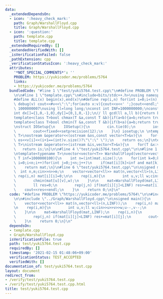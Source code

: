 ```yaml
---
data:
  _extendedDependsOn:
  - icon: ':heavy_check_mark:'
    path: Graph/WarshallFloyd.cpp
    title: Graph/WarshallFloyd.cpp
  - icon: ':question:'
    path: template.cpp
    title: template.cpp
  _extendedRequiredBy: []
  _extendedVerifiedWith: []
  _isVerificationFailed: false
  _pathExtension: cpp
  _verificationStatusIcon: ':heavy_check_mark:'
  attributes:
    '*NOT_SPECIAL_COMMENTS*': ''
    PROBLEM: https://yukicoder.me/problems/5764
    links:
    - https://yukicoder.me/problems/5764
  bundledCode: "#line 1 \"test/yuki5764.test.cpp\"\n#define PROBLEM \"https://yukicoder.me/problems/5764\"\
    \n\n#line 1 \"template.cpp\"\n#include<bits/stdc++.h>\nusing namespace std;\n\
    #define ALL(x) begin(x),end(x)\n#define rep(i,n) for(int i=0;i<(n);i++)\n#define\
    \ debug(v) cout<<#v<<\":\";for(auto x:v){cout<<x<<' ';}cout<<endl;\n#define mod\
    \ 1000000007\nusing ll=long long;\nconst int INF=1000000000;\nconst ll LINF=1001002003004005006ll;\n\
    int dx[]={1,0,-1,0},dy[]={0,1,0,-1};\n// ll gcd(ll a,ll b){return b?gcd(b,a%b):a;}\n\
    template<class T>bool chmax(T &a,const T &b){if(a<b){a=b;return true;}return false;}\n\
    template<class T>bool chmin(T &a,const T &b){if(b<a){a=b;return true;}return false;}\n\
    \nstruct IOSetup{\n    IOSetup(){\n        cin.tie(0);\n        ios::sync_with_stdio(0);\n\
    \        cout<<fixed<<setprecision(12);\n    }\n} iosetup;\n \ntemplate<typename\
    \ T>\nostream &operator<<(ostream &os,const vector<T>&v){\n    for(int i=0;i<(int)v.size();i++)\
    \ os<<v[i]<<(i+1==(int)v.size()?\"\":\" \");\n    return os;\n}\ntemplate<typename\
    \ T>\nistream &operator>>(istream &is,vector<T>&v){\n    for(T &x:v)is>>x;\n \
    \   return is;\n}\n\n#line 4 \"test/yuki5764.test.cpp\"\n\n#line 1 \"Graph/WarshallFloyd.cpp\"\
    \ntemplate<typename T>\nvector<vector<T>> WarshallFloyd(vector<vector<T>> mat,\
    \ T inf=1000000100){\n    int n=(int)mat.size();\n    for(int k=0;k<n;k++)for(int\
    \ i=0;i<n;i++)for(int j=0;j<n;j++)\n    if(mat[i][k]<inf and mat[k][j]<inf) mat[i][j]=min(mat[i][j],mat[i][k]+mat[k][j]);\n\
    \    return mat;\n}\n#line 6 \"test/yuki5764.test.cpp\"\n\nsigned main(){\n  \
    \  int n,m;cin>>n>>m;\n    vector<vector<ll>> mat(n,vector<ll>(n,LINF));\n   \
    \ rep(i,n) mat[i][i]=0;\n\n    rep(i,m){\n        int u,v;ll w;cin>>u>>v>>w;u--,v--;\n\
    \        chmin(mat[u][v],w);\n    }\n\n    mat=WarshallFloyd(mat,LINF);\n    rep(i,n){\n\
    \        ll res=0;\n        rep(j,n) if(mat[i][j]<LINF) res+=mat[i][j];\n    \
    \    cout<<res<<endl;\n    }\n    return 0;\n}\n"
  code: "#define PROBLEM \"https://yukicoder.me/problems/5764\"\n\n#include \"../template.cpp\"\
    \n\n#include \"../Graph/WarshallFloyd.cpp\"\n\nsigned main(){\n    int n,m;cin>>n>>m;\n\
    \    vector<vector<ll>> mat(n,vector<ll>(n,LINF));\n    rep(i,n) mat[i][i]=0;\n\
    \n    rep(i,m){\n        int u,v;ll w;cin>>u>>v>>w;u--,v--;\n        chmin(mat[u][v],w);\n\
    \    }\n\n    mat=WarshallFloyd(mat,LINF);\n    rep(i,n){\n        ll res=0;\n\
    \        rep(j,n) if(mat[i][j]<LINF) res+=mat[i][j];\n        cout<<res<<endl;\n\
    \    }\n    return 0;\n}\n"
  dependsOn:
  - template.cpp
  - Graph/WarshallFloyd.cpp
  isVerificationFile: true
  path: test/yuki5764.test.cpp
  requiredBy: []
  timestamp: '2021-02-15 01:48:06+09:00'
  verificationStatus: TEST_ACCEPTED
  verifiedWith: []
documentation_of: test/yuki5764.test.cpp
layout: document
redirect_from:
- /verify/test/yuki5764.test.cpp
- /verify/test/yuki5764.test.cpp.html
title: test/yuki5764.test.cpp
---
```

